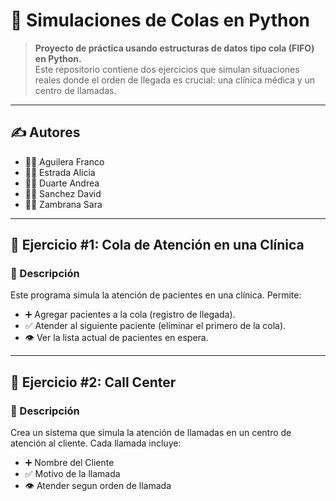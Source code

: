 # 🎯 Simulaciones de Colas en Python

> **Proyecto de práctica usando estructuras de datos tipo cola (FIFO) en Python.**  
> Este repositorio contiene dos ejercicios que simulan situaciones reales donde el orden de llegada es crucial: una clínica médica y un centro de llamadas.

---

## ✍️ Autores
- 👩‍💻 Aguilera Franco  
- 👨‍💻 Estrada Alicia  
- 👩‍💻 Duarte Andrea
- 👩‍💻 Sanchez David
- 👩‍💻 Zambrana Sara

---

## 🏥 Ejercicio #1: Cola de Atención en una Clínica

### 📝 Descripción
Este programa simula la atención de pacientes en una clínica. Permite:
- ➕ Agregar pacientes a la cola (registro de llegada).
- ✅ Atender al siguiente paciente (eliminar el primero de la cola).
- 👁️ Ver la lista actual de pacientes en espera.

---

## 🏥 Ejercicio #2: Call Center

### 📝 Descripción
Crea un sistema que simula la atención de llamadas en un centro de atención al cliente.
Cada llamada incluye:

- ➕ Nombre del Cliente
- ✅ Motivo de la llamada
- 👁️ Atender segun orden de llamada
